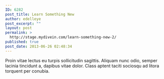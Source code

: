 ```yaml
---
ID: 6282
post_title: Learn Something New
author: edelleye
post_excerpt: ""
layout: post
permalink: >
  http://stage.mydivein.com/learn-something-new-2/
published: true
post_date: 2013-06-26 02:48:34
---
```

Proin vitae lectus eu turpis sollicitudin sagittis. Aliquam nunc odio, semper lacinia tincidunt a, dapibus vitae dolor. Class aptent taciti sociosqu ad litora torquent per conubia.